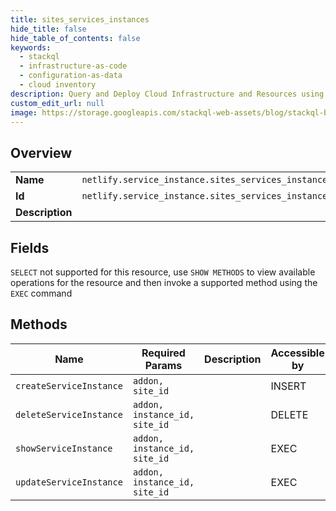 ```yaml
---
title: sites_services_instances
hide_title: false
hide_table_of_contents: false
keywords:
  - stackql
  - infrastructure-as-code
  - configuration-as-data
  - cloud inventory
description: Query and Deploy Cloud Infrastructure and Resources using SQL
custom_edit_url: null
image: https://storage.googleapis.com/stackql-web-assets/blog/stackql-blog-post-featured-image.png
---
```

  
    

## Overview
<table><tbody>
<tr><td><b>Name</b></td><td><code>netlify.service_instance.sites_services_instances</code></td></tr>
<tr><td><b>Id</b></td><td><code>netlify.service_instance.sites_services_instances</code></td></tr>
<tr><td><b>Description</b></td><td></td></tr>
</tbody></table>

## Fields
`SELECT` not supported for this resource, use `SHOW METHODS` to view available operations for the resource and then invoke a supported method using the `EXEC` command  
## Methods
| Name | Required Params | Description | Accessible by |
| ---- | --------------- | ----------- | ------------- |
| `createServiceInstance` | `addon, site_id` |  | INSERT |
| `deleteServiceInstance` | `addon, instance_id, site_id` |  | DELETE |
| `showServiceInstance` | `addon, instance_id, site_id` |  | EXEC |
| `updateServiceInstance` | `addon, instance_id, site_id` |  | EXEC |
